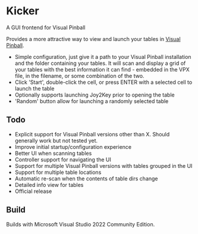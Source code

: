 # Kicker
A GUI frontend for Visual Pinball

Provides a more attractive way to view and launch your tables in [Visual Pinball](https://github.com/vpinball/vpinball).

* Simple configuration, just give it a path to your Visual Pinball installation and the folder containing your tables.  It will scan and display a grid of your tables with the best information it can find - embedded in the VPX file, in the filename, or some combination of the two.
* Click 'Start', double-click the cell, or press ENTER with a selected cell to launch the table
* Optionally supports launching Joy2Key prior to opening the table
* 'Random' button allow for launching a randomly selected table

## Todo
* Explicit support for Visual Pinball versions other than X.  Should generally work but not tested yet.
* Improve initial startup/configuration experience
* Better UI when scanning tables
* Controller support for navigating the UI
* Support for multiple Visual Pinball versions with tables grouped in the UI
* Support for multiple table locations
* Automatic re-scan when the contents of table dirs change
* Detailed info view for tables
* Official release

## Build
Builds with Microsoft Visual Studio 2022 Community Edition.
